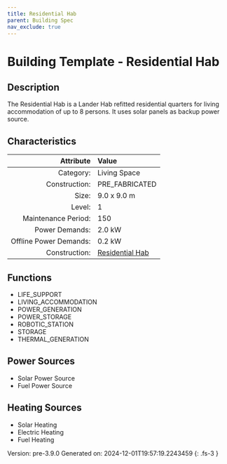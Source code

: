```yaml
---
title: Residential Hab
parent: Building Spec
nav_exclude: true
---
```

# Building Template - Residential Hab

## Description
The Residential Hab is a Lander Hab refitted residential quarters for living accommodation of up to 8 persons. It uses solar panels as backup power source.

## Characteristics

| Attribute      | Value |
|--------:|:------|
|Category:|Living Space|
|Construction:|PRE_FABRICATED|
|Size:|9.0 x 9.0 m|
|Level:|1|
|Maintenance Period:|150|
|Power Demands:|2.0 kW|
|Offline Power Demands:|0.2 kW|
|Construction:|[Residential Hab](../construction/residential-hab.html)|

## Functions
      
- LIFE_SUPPORT
- LIVING_ACCOMMODATION
- POWER_GENERATION
- POWER_STORAGE
- ROBOTIC_STATION
- STORAGE
- THERMAL_GENERATION


## Power Sources
      
- Solar Power Source
- Fuel Power Source

## Heating Sources

- Solar Heating
- Electric Heating
- Fuel Heating

Version: pre-3.9.0 Generated on: 2024-12-01T19:57:19.2243459
{: .fs-3 }